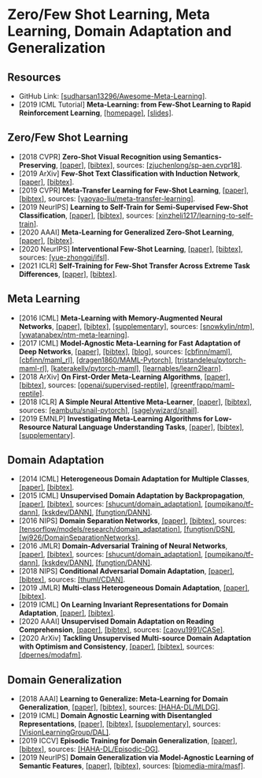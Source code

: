 # Zero/Few Shot Learning, Meta Learning, Domain Adaptation and Generalization

## Resources
- GitHub Link: [[sudharsan13296/Awesome-Meta-Learning]](https://github.com/sudharsan13296/Awesome-Meta-Learning).
- [2019 ICML Tutorial] **Meta-Learning: from Few-Shot Learning to Rapid Reinforcement Learning**, [[homepage]](https://sites.google.com/view/icml19metalearning), [[slides]](https://icml.cc/media/Slides/icml/2019/halla%2810-09-15%29-10-13-00-4340-meta-learning_.pdf).

## Zero/Few Shot Learning
- [2018 CVPR] **Zero-Shot Visual Recognition using Semantics-Preserving**, [[paper]](http://openaccess.thecvf.com/content_cvpr_2018/papers/Chen_Zero-Shot_Visual_Recognition_CVPR_2018_paper.pdf), [[bibtex]](/Bibtex/Zero-Shot%20Visual%20Recognition%20using%20Semantics-Preserving.bib), sources: [[zjuchenlong/sp-aen.cvpr18]](https://github.com/zjuchenlong/sp-aen.cvpr18).
- [2019 ArXiv] **Few-Shot Text Classification with Induction Network**, [[paper]](https://arxiv.org/pdf/1902.10482.pdf), [[bibtex]](/Bibtex/Few-Shot%20Text%20Classification%20with%20Induction%20Network.bib).
- [2019 CVPR] **Meta-Transfer Learning for Few-Shot Learning**, [[paper]](https://openaccess.thecvf.com/content_CVPR_2019/papers/Sun_Meta-Transfer_Learning_for_Few-Shot_Learning_CVPR_2019_paper.pdf), [[bibtex]](/Bibtex/Meta-Transfer%20Learning%20for%20Few-Shot%20Learning.bib), sources: [[yaoyao-liu/meta-transfer-learning]](https://github.com/yaoyao-liu/meta-transfer-learning).
- [2019 NeurIPS] **Learning to Self-Train for Semi-Supervised Few-Shot Classification**, [[paper]](https://papers.nips.cc/paper/2019/file/bf25356fd2a6e038f1a3a59c26687e80-Paper.pdf), [[bibtex]](/Bibtex/Learning%20to%20Self-Train%20for%20Semi-Supervised%20Few-Shot%20Classification.bib), sources: [[xinzheli1217/learning-to-self-train]](https://github.com/xinzheli1217/learning-to-self-train).
- [2020 AAAI] **Meta-Learning for Generalized Zero-Shot Learning**, [[paper]](/Documents/Papers/Meta-Learning%20for%20Generalized%20Zero-Shot%20Learning.pdf), [[bibtex]](/Bibtex/Meta-Learning%20for%20Generalized%20Zero-Shot%20Learning.bib).
- [2020 NeurIPS] **Interventional Few-Shot Learning**, [[paper]](https://proceedings.neurips.cc//paper/2020/file/1cc8a8ea51cd0adddf5dab504a285915-Paper.pdf), [[bibtex]](/Bibtex/Interventional%20Few-Shot%20Learning.bib), sources: [[yue-zhongqi/ifsl]](https://github.com/yue-zhongqi/ifsl).
- [2021 ICLR] **Self-Training for Few-Shot Transfer Across Extreme Task Differences**, [[paper]](https://openreview.net/pdf?id=O3Y56aqpChA), [[bibtex]](/Bibtex/Self-Training%20for%20Few-Shot%20Transfer%20Across%20Extreme%20Task%20Differences.bib).

## Meta Learning
- [2016 ICML] **Meta-Learning with Memory-Augmented Neural Networks**, [[paper]](http://proceedings.mlr.press/v48/santoro16.pdf), [[bibtex]](/Bibtex/Meta-Learning%20with%20Memory-Augmented%20Neural%20Networks.bib), [[supplementary]](http://proceedings.mlr.press/v48/santoro16-supp.pdf), sources: [[snowkylin/ntm]](https://github.com/snowkylin/ntm), [[ywatanabex/ntm-meta-learning]](https://github.com/ywatanabex/ntm-meta-learning).
- [2017 ICML] **Model-Agnostic Meta-Learning for Fast Adaptation of Deep Networks**, [[paper]](https://arxiv.org/pdf/1703.03400.pdf), [[bibtex]](/Bibtex/Model-Agnostic%20Meta-Learning%20for%20Fast%20Adaptation%20of%20Deep%20Networks.bib), [[blog]](https://zhuanlan.zhihu.com/p/57864886), sources: [[cbfinn/maml]](https://github.com/cbfinn/maml), [[cbfinn/maml_rl]](https://github.com/cbfinn/maml_rl), [[dragen1860/MAML-Pytorch]](https://github.com/dragen1860/MAML-Pytorch), [[tristandeleu/pytorch-maml-rl]](https://github.com/tristandeleu/pytorch-maml-rl), [[katerakelly/pytorch-maml]](https://github.com/katerakelly/pytorch-maml), [[learnables/learn2learn]](https://github.com/learnables/learn2learn).
- [2018 ArXiv] **On First-Order Meta-Learning Algorithms**, [[paper]](https://arxiv.org/pdf/1803.02999.pdf), [[bibtex]](/Bibtex/On%20First-Order%20Meta-Learning%20Algorithms.bib), sources: [[openai/supervised-reptile]](https://github.com/openai/supervised-reptile), [[greentfrapp/maml-reptile]](https://github.com/greentfrapp/maml-reptile).
- [2018 ICLR] **A Simple Neural Attentive Meta-Learner**, [[paper]](https://openreview.net/pdf?id=B1DmUzWAW), [[bibtex]](/Bibtex/A%20Simple%20Neural%20Attentive%20Meta-Learner.bib), sources: [[eambutu/snail-pytorch]](https://github.com/eambutu/snail-pytorch), [[sagelywizard/snail]](https://github.com/sagelywizard/snail).
- [2019 EMNLP] **Investigating Meta-Learning Algorithms for Low-Resource Natural Language Understanding Tasks**, [[paper]](https://www.aclweb.org/anthology/D19-1112.pdf), [[bibtex]](/Bibtex/Investigating%20Meta-Learning%20Algorithms%20for%20Low-Resource%20Natural%20Language%20Understanding%20Tasks.bib), [[supplementary]](https://www.aclweb.org/anthology/attachments/D19-1112.Attachment.pdf).

## Domain Adaptation
- [2014 ICML] **Heterogeneous Domain Adaptation for Multiple Classes**, [[paper]](http://proceedings.mlr.press/v33/zhou14.pdf), [[bibtex]](/Bibtex/Heterogeneous%20Domain%20Adaptation%20for%20Multiple%20Classes.bib).
- [2015 ICML] **Unsupervised Domain Adaptation by Backpropagation**, [[paper]](http://proceedings.mlr.press/v37/ganin15.pdf), [[bibtex]](/Bibtex/Unsupervised%20Domain%20Adaptation%20by%20Backpropagation.bib), sources: [[shucunt/domain_adaptation]](https://github.com/shucunt/domain_adaptation), [[pumpikano/tf-dann]](https://github.com/pumpikano/tf-dann), [[kskdev/DANN]](https://github.com/kskdev/DANN), [[fungtion/DANN]](https://github.com/fungtion/DANN).
- [2016 NIPS] **Domain Separation Networks**, [[paper]](https://papers.nips.cc/paper/6254-domain-separation-networks.pdf), [[bibtex]](/Bibtex/Domain%20Separation%20Networks.bib), sources: [[tensorflow/models/research/domain_adaptation]](https://github.com/tensorflow/models/tree/master/research/domain_adaptation), [[fungtion/DSN]](https://github.com/fungtion/DSN), [[wj926/DomainSeparationNetworks]](https://github.com/wj926/DomainSeparationNetworks).
- [2016 JMLR] **Domain-Adversarial Training of Neural Networks**, [[paper]](http://jmlr.org/papers/volume17/15-239/15-239.pdf), [[bibtex]](/Bibtex/Domain-Adversarial%20Training%20of%20Neural%20Networks.bib), sources: [[shucunt/domain_adaptation]](https://github.com/shucunt/domain_adaptation), [[pumpikano/tf-dann]](https://github.com/pumpikano/tf-dann), [[kskdev/DANN]](https://github.com/kskdev/DANN), [[fungtion/DANN]](https://github.com/fungtion/DANN).
- [2018 NIPS] **Conditional Adversarial Domain Adaptation**, [[paper]](https://papers.nips.cc/paper/7436-conditional-adversarial-domain-adaptation.pdf), [[bibtex]](/Bibtex/Conditional%20Adversarial%20Domain%20Adaptation.bib), sources: [[thuml/CDAN]](https://github.com/thuml/CDAN).
- [2019 JMLR] **Multi-class Heterogeneous Domain Adaptation**, [[paper]](http://jmlr.org/papers/volume20/13-580/13-580.pdf), [[bibtex]](/Bibtex/Multi-class%20Heterogeneous%20Domain%20Adaptation.bib).
- [2019 ICML] **On Learning Invariant Representations for Domain Adaptation**, [[paper]](http://proceedings.mlr.press/v97/zhao19a/zhao19a.pdf), [[bibtex]](/Bibtex/On%20Learning%20Invariant%20Representations%20for%20Domain%20Adaptation.bib).
- [2020 AAAI] **Unsupervised Domain Adaptation on Reading Comprehension**, [[paper]](https://arxiv.org/pdf/1911.06137.pdf), [[bibtex]](/Bibtex/Unsupervised%20Domain%20Adaptation%20on%20Reading%20Comprehension.bib), sources: [[caoyu1991/CASe]](https://github.com/caoyu1991/CASe).
- [2020 ArXiv] **Tackling Unsupervised Multi-source Domain Adaptation with Optimism and Consistency**, [[paper]](https://arxiv.org/pdf/2009.13939.pdf), [[bibtex]](/Bibtex/Tackling%20unsupervised%20multi-source%20domain%20adaptation%20with%20optimism%20and%20consistency.bib), sources: [[dpernes/modafm]](https://github.com/dpernes/modafm).

## Domain Generalization
- [2018 AAAI] **Learning to Generalize: Meta-Learning for Domain Generalization**, [[paper]](https://aaai.org/ocs/index.php/AAAI/AAAI18/paper/view/16067/16547), [[bibtex]](/Bibtex/Learning%20to%20Generalize%20-%20Meta-Learning%20for%20Domain%20Generalization.bib), sources: [[HAHA-DL/MLDG]](https://github.com/HAHA-DL/MLDG).
- [2019 ICML] **Domain Agnostic Learning with Disentangled Representations**, [[paper]](http://proceedings.mlr.press/v97/peng19b/peng19b.pdf), [[bibtex]](/Bibtex/Domain%20Agnostic%20Learning%20with%20Disentangled%20Representations.bib), [[supplementary]](http://proceedings.mlr.press/v97/peng19b/peng19b-supp.pdf), sources: [[VisionLearningGroup/DAL]](https://github.com/VisionLearningGroup/DAL).
- [2019 ICCV] **Episodic Training for Domain Generalization**, [[paper]](http://openaccess.thecvf.com/content_ICCV_2019/papers/Li_Episodic_Training_for_Domain_Generalization_ICCV_2019_paper.pdf), [[bibtex]](/Bibtex/Episodic%20Training%20for%20Domain%20Generalization.bib), sources: [[HAHA-DL/Episodic-DG]](https://github.com/HAHA-DL/Episodic-DG).
- [2019 NeurIPS] **Domain Generalization via Model-Agnostic Learning of Semantic Features**, [[paper]](https://papers.nips.cc/paper/8873-domain-generalization-via-model-agnostic-learning-of-semantic-features.pdf), [[bibtex]](/Bibtex/Domain%20Generalization%20via%20Model-Agnostic%20Learning%20of%20Semantic%20Features.bib), sources: [[biomedia-mira/masf]](https://github.com/biomedia-mira/masf).